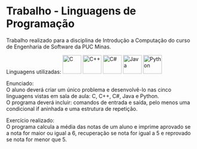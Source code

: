 # Trabalho - Linguagens de Programação

Trabalho realizado para a disciplina de Introdução a Computação do curso de Engenharia de Software da PUC Minas. </br>

Linguagens utilizadas: 
<img alt="C" width="50" height="50" src="https://cdn.jsdelivr.net/gh/devicons/devicon/icons/c/c-original.svg" /> 
<img alt="C++" width="50" height="50" src="https://cdn.jsdelivr.net/gh/devicons/devicon/icons/cplusplus/cplusplus-original.svg" />
<img alt="C#" width="50" height="50" src="https://cdn.jsdelivr.net/gh/devicons/devicon/icons/csharp/csharp-original.svg" />
<img alt="Java" width="50" height="50" src="https://cdn.jsdelivr.net/gh/devicons/devicon/icons/java/java-original-wordmark.svg" />
<img alt="Python" width="50" height="50" src="https://cdn.jsdelivr.net/gh/devicons/devicon/icons/python/python-original.svg" />
</br>

Enunciado:</br> O aluno deverá criar um único problema e desenvolvê-lo nas cinco linguagens vistas em sala de aula: C, C++, C#, Java e Python. </br>
           O programa deverá incluir: comandos de entrada e saída, pelo menos uma condicional if aninhada e uma estrutura de repetição. </br>

Exercício realizado: </br>
O programa calcula a média das notas de um aluno e imprime aprovado se a nota for maior ou igual a 6, recuperação se nota for igual a 5 e reprovado se nota for menor que 5. </br>

